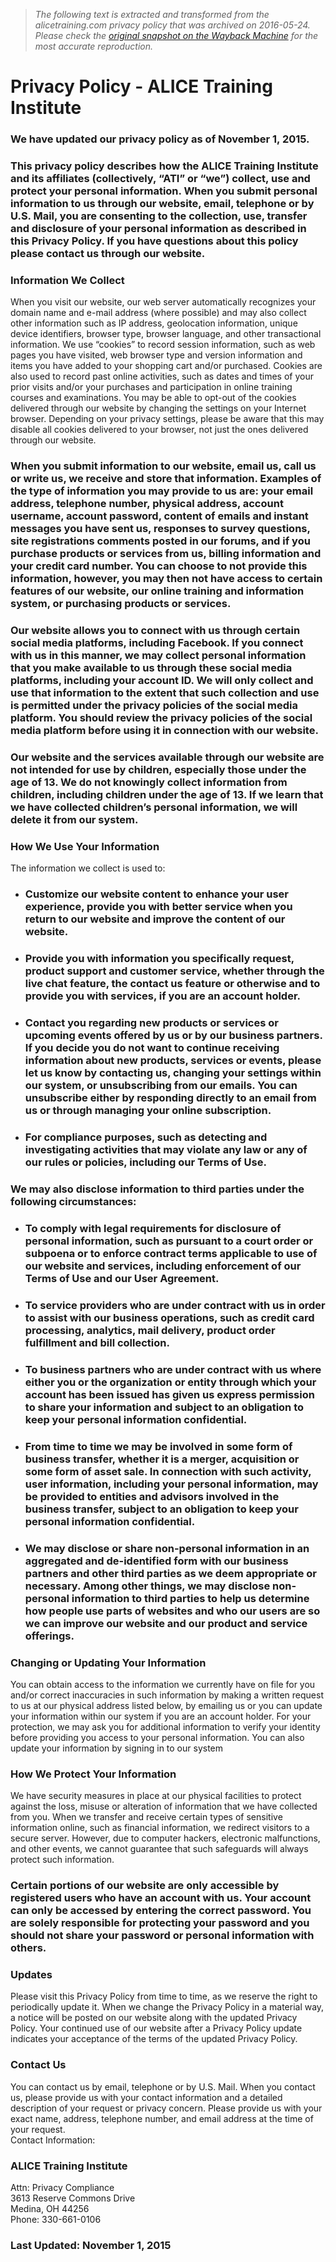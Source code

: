 > *The following text is extracted and transformed from the alicetraining.com privacy policy that was archived on 2016-05-24. Please check the [original snapshot on the Wayback Machine](https://web.archive.org/web/20160524055741id_/http%3A//www.alicetraining.com/home/privacy-policy) for the most accurate reproduction.*

# Privacy Policy - ALICE Training Institute

### **We have updated our privacy policy as of November 1, 2015.**

### This privacy policy describes how the ALICE Training Institute and its affiliates (collectively, “ATI” or “we”) collect, use and protect your personal information. When you submit personal information to us through our website, email, telephone or by U.S. Mail, you are consenting to the collection, use, transfer and disclosure of your personal information as described in this Privacy Policy. If you have questions about this policy please contact us through our website.

### **Information We Collect**  
When you visit our website, our web server automatically recognizes your domain name and e-mail address (where possible) and may also collect other information such as IP address, geolocation information, unique device identifiers, browser type, browser language, and other transactional information. We use “cookies” to record session information, such as web pages you have visited, web browser type and version information and items you have added to your shopping cart and/or purchased. Cookies are also used to record past online activities, such as dates and times of your prior visits and/or your purchases and participation in online training courses and examinations. You may be able to opt-out of the cookies delivered through our website by changing the settings on your Internet browser. Depending on your privacy settings, please be aware that this may disable all cookies delivered to your browser, not just the ones delivered through our website.

### When you submit information to our website, email us, call us or write us, we receive and store that information. Examples of the type of information you may provide to us are: your email address, telephone number, physical address, account username, account password, content of emails and instant messages you have sent us, responses to survey questions, site registrations comments posted in our forums, and if you purchase products or services from us, billing information and your credit card number. You can choose to not provide this information, however, you may then not have access to certain features of our website, our online training and information system, or purchasing products or services.

### Our website allows you to connect with us through certain social media platforms, including Facebook. If you connect with us in this manner, we may collect personal information that you make available to us through these social media platforms, including your account ID. We will only collect and use that information to the extent that such collection and use is permitted under the privacy policies of the social media platform. You should review the privacy policies of the social media platform before using it in connection with our website.

### Our website and the services available through our website are not intended for use by children, especially those under the age of 13. We do not knowingly collect information from children, including children under the age of 13. If we learn that we have collected children’s personal information, we will delete it from our system.

### **How We Use Your Information**  
The information we collect is used to:

  * ### Customize our website content to enhance your user experience, provide you with better service when you return to our website and improve the content of our website.

  * ### Provide you with information you specifically request, product support and customer service, whether through the live chat feature, the contact us feature or otherwise and to provide you with services, if you are an account holder.

  * ### Contact you regarding new products or services or upcoming events offered by us or by our business partners. If you decide you do not want to continue receiving information about new products, services or events, please let us know by contacting us, changing your settings within our system, or unsubscribing from our emails. You can unsubscribe either by responding directly to an email from us or through managing your online subscription.

  * ### For compliance purposes, such as detecting and investigating activities that may violate any law or any of our rules or policies, including our Terms of Use.




### We may also disclose information to third parties under the following circumstances:

  * ### To comply with legal requirements for disclosure of personal information, such as pursuant to a court order or subpoena or to enforce contract terms applicable to use of our website and services, including enforcement of our Terms of Use and our User Agreement.

  * ### To service providers who are under contract with us in order to assist with our business operations, such as credit card processing, analytics, mail delivery, product order fulfillment and bill collection.

  * ### To business partners who are under contract with us where either you or the organization or entity through which your account has been issued has given us express permission to share your information and subject to an obligation to keep your personal information confidential.

  * ### From time to time we may be involved in some form of business transfer, whether it is a merger, acquisition or some form of asset sale. In connection with such activity, user information, including your personal information, may be provided to entities and advisors involved in the business transfer, subject to an obligation to keep your personal information confidential.

  * ### We may disclose or share non-personal information in an aggregated and de-identified form with our business partners and other third parties as we deem appropriate or necessary. Among other things, we may disclose non-personal information to third parties to help us determine how people use parts of websites and who our users are so we can improve our website and our product and service offerings.




### **Changing or Updating Your Information**  
You can obtain access to the information we currently have on file for you and/or correct inaccuracies in such information by making a written request to us at our physical address listed below, by emailing us or you can update your information within our system if you are an account holder. For your protection, we may ask you for additional information to verify your identity before providing you access to your personal information. You can also update your information by signing in to our system

### **How We Protect Your Information**  
We have security measures in place at our physical facilities to protect against the loss, misuse or alteration of information that we have collected from you. When we transfer and receive certain types of sensitive information online, such as financial information, we redirect visitors to a secure server. However, due to computer hackers, electronic malfunctions, and other events, we cannot guarantee that such safeguards will always protect such information.

### Certain portions of our website are only accessible by registered users who have an account with us. Your account can only be accessed by entering the correct password. You are solely responsible for protecting your password and you should not share your password or personal information with others.

### **Updates**  
Please visit this Privacy Policy from time to time, as we reserve the right to periodically update it. When we change the Privacy Policy in a material way, a notice will be posted on our website along with the updated Privacy Policy. Your continued use of our website after a Privacy Policy update indicates your acceptance of the terms of the updated Privacy Policy.

### **Contact Us**  
You can contact us by email, telephone or by U.S. Mail. When you contact us, please provide us with your contact information and a detailed description of your request or privacy concern. Please provide us with your exact name, address, telephone number, and email address at the time of your request.  
Contact Information:

### ALICE Training Institute  
Attn: Privacy Compliance  
3613 Reserve Commons Drive  
Medina, OH 44256  
Phone: 330-661-0106

### Last Updated: November 1, 2015
